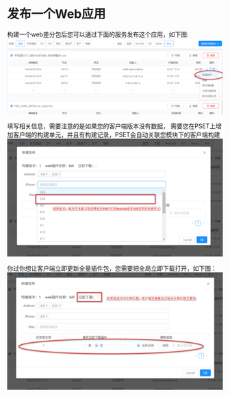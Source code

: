 # 发布一个Web应用

构建一个web差分包后您可以通过下面的服务发布这个应用，如下图:
![](assets/2019-03-14_161106.png)

填写相关信息，需要注意的是如果您的客户端版本没有数据，
需要您在PSET上增加客户端的构建单元，并且有构建记录，PSET会自动关联您模块下的客户端构建
![](assets/2019-03-14_150256.png)

你过你想让客户端立即更新全量插件包，您需要把全局立即下载打开，如下图：
![](assets/2019-03-14_150651.png)